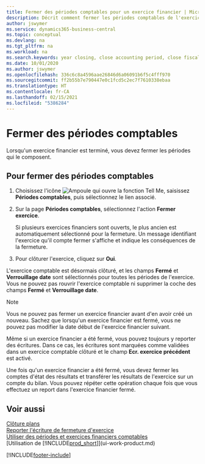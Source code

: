 ```yaml
---
title: Fermer des périodes comptables pour un exercice financier | Microsoft Docs
description: Décrit comment fermer les périodes comptables de l'exercice financier.
author: jswymer
ms.service: dynamics365-business-central
ms.topic: conceptual
ms.devlang: na
ms.tgt_pltfrm: na
ms.workload: na
ms.search.keywords: year closing, close accounting period, close fiscal year, bank account detailed trial balance
ms.date: 10/01/2020
ms.author: jswymer
ms.openlocfilehash: 336c6c8a4596aae26846d6a06091b6f5c4fff970
ms.sourcegitcommit: ff2b55b7e790447e0c1fcd5c2ec7f7610338ebaa
ms.translationtype: HT
ms.contentlocale: fr-CA
ms.lasthandoff: 02/15/2021
ms.locfileid: "5386284"
---
```

# <a name="close-accounting-periods"></a>Fermer des périodes comptables
Lorsqu'un exercice financier est terminé, vous devez fermer les périodes qui le composent.

## <a name="to-close-accounting-periods"></a>Pour fermer des périodes comptables
1. Choisissez l'icône ![Ampoule qui ouvre la fonction Tell Me](media/ui-search/search_small.png "Dites-moi ce que vous voulez faire"), saisissez **Périodes comptables**, puis sélectionnez le lien associé.
2. Sur la page **Périodes comptables**, sélectionnez l'action **Fermer exercice**.

    Si plusieurs exercices financiers sont ouverts, le plus ancien est automatiquement sélectionné pour la fermeture. Un message identifiant l'exercice qu'il compte fermer s'affiche et indique les conséquences de la fermeture.
3. Pour clôturer l'exercice, cliquez sur **Oui**.

L'exercice comptable est désormais clôturé, et les champs **Fermé** et **Verrouillage date** sont sélectionnés pour toutes les périodes de l'exercice. Vous ne pouvez pas rouvrir l'exercice comptable ni supprimer la coche des champs **Fermé** et **Verrouillage date**.

> [!NOTE]  
>   Vous ne pouvez pas fermer un exercice financier avant d'en avoir créé un nouveau. Sachez que lorsqu'un exercice financier est fermé, vous ne pouvez pas modifier la date début de l'exercice financier suivant.

Même si un exercice financier a été fermé, vous pouvez toujours y reporter des écritures. Dans ce cas, les écritures sont marquées comme validées dans un exercice comptable clôturé et le champ **Ecr. exercice précédent** est activé.

Une fois qu'un exercice financier a été fermé, vous devez fermer les comptes d'état des résultats et transférer les résultats de l'exercice sur un compte du bilan. Vous pouvez répéter cette opération chaque fois que vous effectuez un report dans l'exercice financier fermé.

## <a name="see-also"></a>Voir aussi

[Clôture plans](year-close-books.md)  
[Reporter l'écriture de fermeture d'exercice](year-how-post-year-end-close-entry.md)  
[Utiliser des périodes et exercices financiers comptables](finance-accounting-periods-and-fiscal-years.md)  
[Utilisation de [!INCLUDE[prod_short](includes/prod_short.md)]](ui-work-product.md)


[!INCLUDE[footer-include](includes/footer-banner.md)]